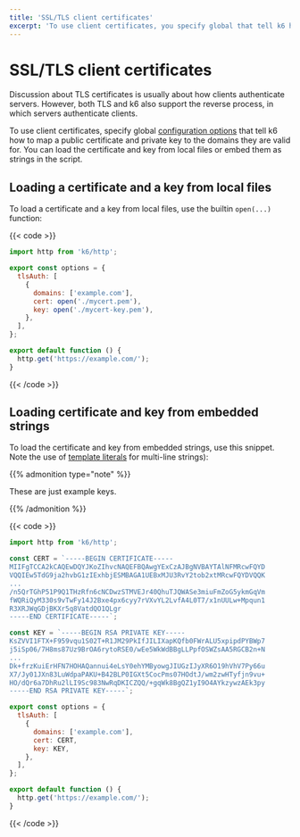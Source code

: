 ```yaml
---
title: 'SSL/TLS client certificates'
excerpt: 'To use client certificates, you specify global that tell k6 how to map a public certificate and private key to the domains they are valid for.'
---
```


# SSL/TLS client certificates

Discussion about TLS certificates is usually about how clients authenticate servers.
However, both TLS and k6 also support the reverse process, in which servers authenticate clients.

To use client certificates, specify global [configuration options](https://grafana.com/docs/k6/<K6_VERSION>/using-k6/options) that tell k6 how to map a public certificate and private key to the domains they are valid for.
You can load the certificate and key from local files or embed them as strings in the script.

## Loading a certificate and a key from local files

To load a certificate and a key from local files, use the builtin `open(...)` function:

{{< code >}}

```javascript
import http from 'k6/http';

export const options = {
  tlsAuth: [
    {
      domains: ['example.com'],
      cert: open('./mycert.pem'),
      key: open('./mycert-key.pem'),
    },
  ],
};

export default function () {
  http.get('https://example.com/');
}
```

{{< /code >}}

## Loading certificate and key from embedded strings

To load the certificate and key from embedded strings, use this snippet.
Note the use of
[template literals](https://developer.mozilla.org/en-US/Web/JavaScript/Reference/Template_literals) for multi-line strings):

{{% admonition type="note" %}}

These are just example keys.

{{% /admonition %}}

{{< code >}}

```javascript
import http from 'k6/http';

const CERT = `-----BEGIN CERTIFICATE-----
MIIFgTCCA2kCAQEwDQYJKoZIhvcNAQEFBQAwgYExCzAJBgNVBAYTAlNFMRcwFQYD
VQQIEw5TdG9ja2hvbG1zIExhbjESMBAGA1UEBxMJU3RvY2tob2xtMRcwFQYDVQQK
...
/n5QrTGhP51P9Q1THzRfn6cNCDwzSTMVEJr40QhuTJQWASe3miuFmZoG5ykmGqVm
fWQRiQyM330s9vTwFy14J2Bxe4px6cyy7rVXvYL2LvfA4L0T7/x1nUULw+Mpqun1
R3XRJWqGDjBKXr5q8VatdQO1QLgr
-----END CERTIFICATE-----`;

const KEY = `-----BEGIN RSA PRIVATE KEY-----
KsZVVI1FTX+F959vqu1S02T+R1JM29PkIfJILIXapKQfb0FWrALU5xpipdPYBWp7
j5iSp06/7H8ms87Uz9BrOA6rytoRSE0/wEe5WkWdBBgLLPpfOSWZsAA5RGCB2n+N
...
Dk+frzKuiErHFN7HOHAQannui4eLsY0ehYMByowgJIUGzIJyXR6O19hVhV7Py66u
X7/Jy01JXn83LuWdpaPAKU+B42BLP0IGXt5CocPms07HOdtJ/wm2zwHTyfjn9vu+
HO/dQr6a7DhRu2lLI9Sc983NwRqDKICZQQ/+gqWk8BgQZ1yI9O4AYkzywzAEk3py
-----END RSA PRIVATE KEY-----`;

export const options = {
  tlsAuth: [
    {
      domains: ['example.com'],
      cert: CERT,
      key: KEY,
    },
  ],
};

export default function () {
  http.get('https://example.com/');
}
```

{{< /code >}}
